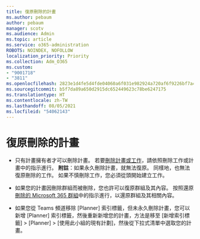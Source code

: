 ```yaml
---
title: 復原刪除的計畫
ms.author: pebaum
author: pebaum
manager: scotv
ms.audience: Admin
ms.topic: article
ms.service: o365-administration
ROBOTS: NOINDEX, NOFOLLOW
localization_priority: Priority
ms.collection: Adm_O365
ms.custom:
- "9001718"
- "3811"
ms.openlocfilehash: 2823e1d4fe5d4fde04060a6f031e982924a720af6f9226bf7a4c483b72ece5f0
ms.sourcegitcommit: b5f7da89a650d2915dc652449623c78be6247175
ms.translationtype: HT
ms.contentlocale: zh-TW
ms.lasthandoff: 08/05/2021
ms.locfileid: "54062143"
---
```

# <a name="recover-deleted-plans"></a>復原刪除的計畫

- 只有計畫擁有者才可以刪除計畫。 若要[刪除計畫或工作](https://support.microsoft.com/office/39e10e78-13f0-446d-94cd-9e562648497a.)，請依照刪除工作或計畫中的指示進行。  **附註**：如果永久刪除計畫，就無法復原。 同樣地，也無法復原刪除的工作。 如果不慎刪除工作，您必須從頭開始建立工作。

- 如果您的計畫因刪除群組而被刪除，您也許可以復原群組及其內容。 按照還原[刪除的 Microsoft 365 群組](https://docs.microsoft.com/microsoft-365/admin/create-groups/restore-deleted-group?view=o365-worldwide)中的指示進行，以還原群組及其相關內容。

- 如果您從 Teams 頻道移除 [Planner] 索引標籤，但未永久刪除計畫，您可以新增 [Planner] 索引標籤，然後重新新增您的計畫，方法是移至 [新增索引標籤] > [Planner] > [使用此小組的現有計劃]，然後從下拉式清單中選取您的計畫。
